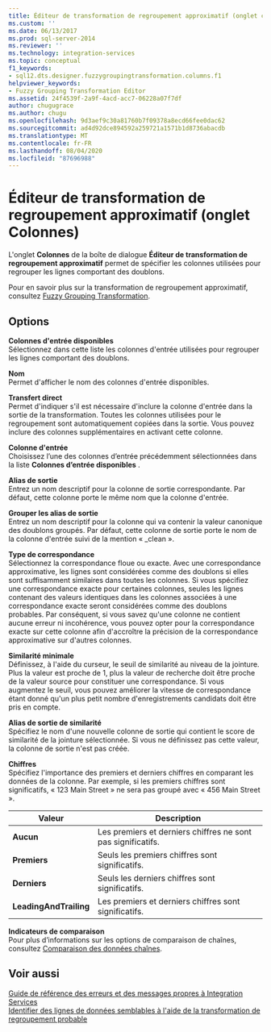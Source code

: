 ```yaml
---
title: Éditeur de transformation de regroupement approximatif (onglet colonnes) | Microsoft Docs
ms.custom: ''
ms.date: 06/13/2017
ms.prod: sql-server-2014
ms.reviewer: ''
ms.technology: integration-services
ms.topic: conceptual
f1_keywords:
- sql12.dts.designer.fuzzygroupingtransformation.columns.f1
helpviewer_keywords:
- Fuzzy Grouping Transformation Editor
ms.assetid: 24f4539f-2a9f-4acd-acc7-06228a07f7df
author: chugugrace
ms.author: chugu
ms.openlocfilehash: 9d3aef9c30a81760b7f09378a8ecd66fee0dac62
ms.sourcegitcommit: ad4d92dce894592a259721a1571b1d8736abacdb
ms.translationtype: MT
ms.contentlocale: fr-FR
ms.lasthandoff: 08/04/2020
ms.locfileid: "87696988"
---
```

# <a name="fuzzy-grouping-transformation-editor-columns-tab"></a>Éditeur de transformation de regroupement approximatif (onglet Colonnes)
  L'onglet **Colonnes** de la boîte de dialogue **Éditeur de transformation de regroupement approximatif** permet de spécifier les colonnes utilisées pour regrouper les lignes comportant des doublons.  
  
 Pour en savoir plus sur la transformation de regroupement approximatif, consultez [Fuzzy Grouping Transformation](data-flow/transformations/fuzzy-grouping-transformation.md).  
  
## <a name="options"></a>Options  
 **Colonnes d'entrée disponibles**  
 Sélectionnez dans cette liste les colonnes d'entrée utilisées pour regrouper les lignes comportant des doublons.  
  
 **Nom**  
 Permet d'afficher le nom des colonnes d'entrée disponibles.  
  
 **Transfert direct**  
 Permet d'indiquer s'il est nécessaire d'inclure la colonne d'entrée dans la sortie de la transformation. Toutes les colonnes utilisées pour le regroupement sont automatiquement copiées dans la sortie. Vous pouvez inclure des colonnes supplémentaires en activant cette colonne.  
  
 **Colonne d'entrée**  
 Choisissez l’une des colonnes d’entrée précédemment sélectionnées dans la liste **Colonnes d’entrée disponibles** .  
  
 **Alias de sortie**  
 Entrez un nom descriptif pour la colonne de sortie correspondante. Par défaut, cette colonne porte le même nom que la colonne d'entrée.  
  
 **Grouper les alias de sortie**  
 Entrez un nom descriptif pour la colonne qui va contenir la valeur canonique des doublons groupés. Par défaut, cette colonne de sortie porte le nom de la colonne d'entrée suivi de la mention « _clean ».  
  
 **Type de correspondance**  
 Sélectionnez la correspondance floue ou exacte. Avec une correspondance approximative, les lignes sont considérées comme des doublons si elles sont suffisamment similaires dans toutes les colonnes. Si vous spécifiez une correspondance exacte pour certaines colonnes, seules les lignes contenant des valeurs identiques dans les colonnes associées à une correspondance exacte seront considérées comme des doublons probables. Par conséquent, si vous savez qu'une colonne ne contient aucune erreur ni incohérence, vous pouvez opter pour la correspondance exacte sur cette colonne afin d'accroître la précision de la correspondance approximative sur d'autres colonnes.  
  
 **Similarité minimale**  
 Définissez, à l'aide du curseur, le seuil de similarité au niveau de la jointure. Plus la valeur est proche de 1, plus la valeur de recherche doit être proche de la valeur source pour constituer une correspondance. Si vous augmentez le seuil, vous pouvez améliorer la vitesse de correspondance étant donné qu'un plus petit nombre d'enregistrements candidats doit être pris en compte.  
  
 **Alias de sortie de similarité**  
 Spécifiez le nom d'une nouvelle colonne de sortie qui contient le score de similarité de la jointure sélectionnée. Si vous ne définissez pas cette valeur, la colonne de sortie n'est pas créée.  
  
 **Chiffres**  
 Spécifiez l'importance des premiers et derniers chiffres en comparant les données de la colonne. Par exemple, si les premiers chiffres sont significatifs, « 123 Main Street » ne sera pas groupé avec « 456 Main Street ».  
  
|Valeur|Description|  
|-----------|-----------------|  
|**Aucun**|Les premiers et derniers chiffres ne sont pas significatifs.|  
|**Premiers**|Seuls les premiers chiffres sont significatifs.|  
|**Derniers**|Seuls les derniers chiffres sont significatifs.|  
|**LeadingAndTrailing**|Les premiers et derniers chiffres sont significatifs.|  
  
 **Indicateurs de comparaison**  
 Pour plus d’informations sur les options de comparaison de chaînes, consultez [Comparaison des données chaînes](data-flow/comparing-string-data.md).  
  
## <a name="see-also"></a>Voir aussi  
 [Guide de référence des erreurs et des messages propres à Integration Services](../../2014/integration-services/integration-services-error-and-message-reference.md)   
 [Identifier des lignes de données semblables à l'aide de la transformation de regroupement probable](data-flow/transformations/identify-similar-data-rows-by-using-the-fuzzy-grouping-transformation.md)  
  
  
